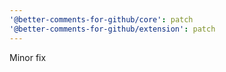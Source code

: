 ```yaml
---
'@better-comments-for-github/core': patch
'@better-comments-for-github/extension': patch
---
```


Minor fix
